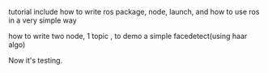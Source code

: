 tutorial include
how to write ros package, node, launch, and how to use ros in a very simple way

how to write two node, 1 topic , to demo a simple facedetect(using haar algo) 

Now it's testing. 
